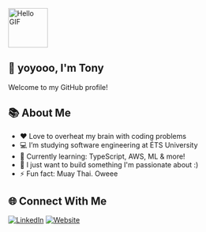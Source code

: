 <img src="https://media3.giphy.com/media/v1.Y2lkPTc5MGI3NjExZHB5MGVkb2E4ZWJ2NjlvNHd4ZDgyeWhnYTVxdmI0MTRkcHcwaXo5dCZlcD12MV9pbnRlcm5hbF9naWZfYnlfaWQmY3Q9Zw/ASd0Ukj0y3qMM/giphy.gif" width="80" alt="Hello GIF">

## 👋 yoyooo, I'm Tony
Welcome to my GitHub profile!


## 📚 About Me
- ❤️ Love to overheat my brain with coding problems
- 💻 I’m studying software engineering at ÉTS University
- 🌱 Currently learning: TypeScript, AWS, ML & more!
- 🧠 I just want to build something I'm passionate about :) 
- ⚡ Fun fact: Muay Thai. Oweee

## 🌐 Connect With Me
[![LinkedIn](https://img.shields.io/badge/LinkedIn-blue?logo=linkedin)](https://www.linkedin.com/in/dev-tonybui/)
[![Website](https://img.shields.io/badge/Website-222?logo=google-chrome&logoColor=white)](https://tonybui.ca)

